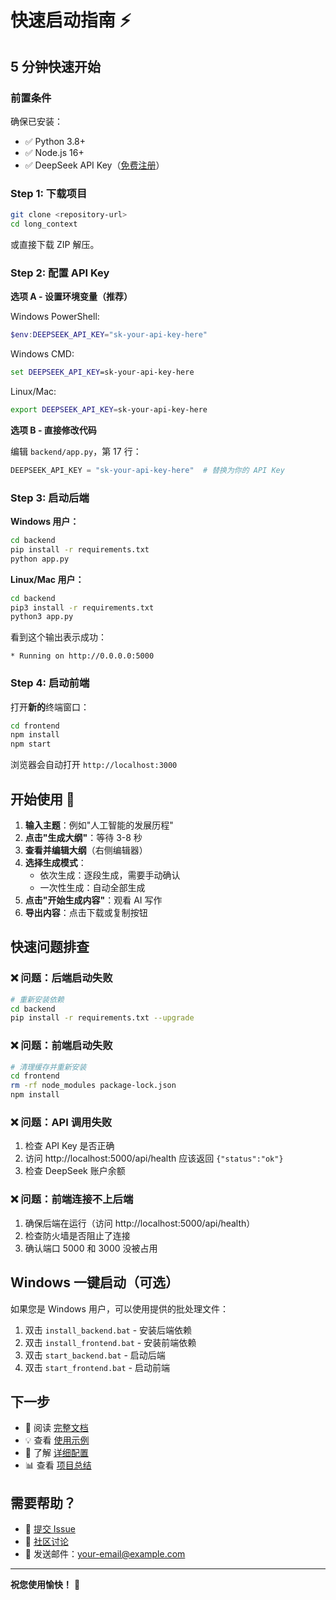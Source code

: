 # 快速启动指南 ⚡

## 5 分钟快速开始

### 前置条件

确保已安装：
- ✅ Python 3.8+ 
- ✅ Node.js 16+
- ✅ DeepSeek API Key（[免费注册](https://platform.deepseek.com/)）

### Step 1: 下载项目

```bash
git clone <repository-url>
cd long_context
```

或直接下载 ZIP 解压。

### Step 2: 配置 API Key

**选项 A - 设置环境变量（推荐）**

Windows PowerShell:
```powershell
$env:DEEPSEEK_API_KEY="sk-your-api-key-here"
```

Windows CMD:
```cmd
set DEEPSEEK_API_KEY=sk-your-api-key-here
```

Linux/Mac:
```bash
export DEEPSEEK_API_KEY=sk-your-api-key-here
```

**选项 B - 直接修改代码**

编辑 `backend/app.py`，第 17 行：
```python
DEEPSEEK_API_KEY = "sk-your-api-key-here"  # 替换为你的 API Key
```

### Step 3: 启动后端

**Windows 用户：**
```bash
cd backend
pip install -r requirements.txt
python app.py
```

**Linux/Mac 用户：**
```bash
cd backend
pip3 install -r requirements.txt
python3 app.py
```

看到这个输出表示成功：
```
* Running on http://0.0.0.0:5000
```

### Step 4: 启动前端

打开**新的**终端窗口：

```bash
cd frontend
npm install
npm start
```

浏览器会自动打开 `http://localhost:3000`

## 开始使用 🎉

1. **输入主题**：例如"人工智能的发展历程"
2. **点击"生成大纲"**：等待 3-8 秒
3. **查看并编辑大纲**（右侧编辑器）
4. **选择生成模式**：
   - 依次生成：逐段生成，需要手动确认
   - 一次性生成：自动全部生成
5. **点击"开始生成内容"**：观看 AI 写作
6. **导出内容**：点击下载或复制按钮

## 快速问题排查

### ❌ 问题：后端启动失败

```bash
# 重新安装依赖
cd backend
pip install -r requirements.txt --upgrade
```

### ❌ 问题：前端启动失败

```bash
# 清理缓存并重新安装
cd frontend
rm -rf node_modules package-lock.json
npm install
```

### ❌ 问题：API 调用失败

1. 检查 API Key 是否正确
2. 访问 http://localhost:5000/api/health 应该返回 `{"status":"ok"}`
3. 检查 DeepSeek 账户余额

### ❌ 问题：前端连接不上后端

1. 确保后端在运行（访问 http://localhost:5000/api/health）
2. 检查防火墙是否阻止了连接
3. 确认端口 5000 和 3000 没被占用

## Windows 一键启动（可选）

如果您是 Windows 用户，可以使用提供的批处理文件：

1. 双击 `install_backend.bat` - 安装后端依赖
2. 双击 `install_frontend.bat` - 安装前端依赖
3. 双击 `start_backend.bat` - 启动后端
4. 双击 `start_frontend.bat` - 启动前端

## 下一步

- 📖 阅读 [完整文档](README.md)
- 💡 查看 [使用示例](USAGE_EXAMPLES.md)
- 🔧 了解 [详细配置](SETUP.md)
- 📊 查看 [项目总结](PROJECT_SUMMARY.md)

## 需要帮助？

- 🐛 [提交 Issue](https://github.com/your-repo/issues)
- 💬 [社区讨论](https://github.com/your-repo/discussions)
- 📧 发送邮件：your-email@example.com

---

**祝您使用愉快！** 🚀

